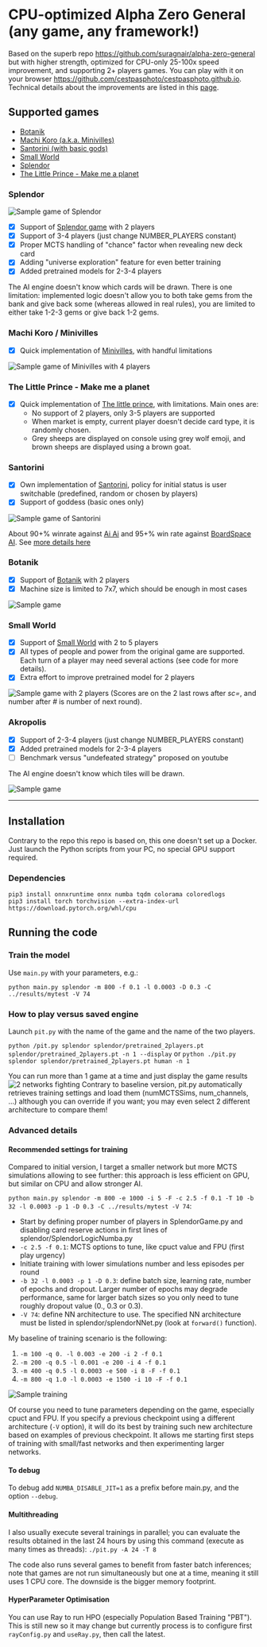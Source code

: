 # CPU-optimized Alpha Zero General (any game, any framework!)

Based on the superb repo https://github.com/suragnair/alpha-zero-general but with higher strength, optimized for
CPU-only 25-100x speed improvement, and supporting 2+ players games. You can play with it on your
browser https://github.com/cestpasphoto/cestpasphoto.github.io. Technical details about the improvements are listed in
this [page](README_features.md).

## Supported games

* [Botanik](#botanik)
* [Machi Koro (a.k.a. Minivilles)](#machi-koro--minivilles)
* [Santorini (with basic gods)](#santorini)
* [Small World](#small-world)
* [Splendor](#splendor)
* [The Little Prince - Make me a planet](#the-little-prince---make-me-a-planet)

### Splendor

![Sample game of Splendor](splendor/sample_game.gif)

* [x] Support of [Splendor game](https://en.wikipedia.org/wiki/Splendor_(game)) with 2 players
* [x] Support of 3-4 players (just change NUMBER_PLAYERS constant)
* [x] Proper MCTS handling of "chance" factor when revealing new deck card
* [x] Adding "universe exploration" feature for even better training
* [x] Added pretrained models for 2-3-4 players

The AI engine doesn't know which cards will be drawn. There is one limitation: implemented logic doesn't allow you to
both take gems from the bank and give back some (whereas allowed in real rules), you are limited to either take 1-2-3
gems or give back 1-2 gems.

### Machi Koro / Minivilles

* [x] Quick implementation of [Minivilles](https://en.wikipedia.org/wiki/Machi_Koro), with handful limitations

![Sample game of Minivilles with 4 players](minivilles/sample_game.gif)

### The Little Prince - Make me a planet

* [x] Quick implementation
  of [The little prince](https://cdn.1j1ju.com/medias/67/f8/eb-the-little-prince-make-me-a-planet-rulebook.pdf), with
  limitations. Main ones are:
    * No support of 2 players, only 3-5 players are supported
    * When market is empty, current player doesn't decide card type, it is randomly chosen.
    * Grey sheeps are displayed on console using grey wolf emoji, and brown sheeps are displayed using a brown goat.

### Santorini

* [x] Own implementation of [Santorini](https://www.ultraboardgames.com/santorini/game-rules.php), policy for initial
  status is user switchable (predefined, random or chosen by players)
* [x] Support of goddess (basic ones only)

![Sample game of Santorini](santorini/sample_game_with_random_init.gif)

About 90+% winrate against [Ai Ai](http://mrraow.com/index.php/aiai-home/aiai/) and 95+% win rate
against [BoardSpace AI](https://www.boardspace.net/english/index.shtml). See [more details here](santorini/README.md)

### Botanik

* [x] Support of [Botanik](https://boardgamegeek.com/boardgame/271529/botanik) with 2 players
* [x] Machine size is limited to 7x7, which should be enough in most cases

![Sample game](botanik/sample_game.gif)

### Small World

* [x] Support of [Small World](https://boardgamegeek.com/boardgame/40692/small-world) with 2 to 5 players
* [x] All types of people and power from the original game are supported. Each turn of a player may need several
  actions (see code for more details).
* [x] Extra effort to improve pretrained model for 2 players

![Sample game with 2 players](smallworld/sample_game.gif) (Scores are on the 2 last rows after _sc=_, and number after
_#_ is number of next round).

### Akropolis

* [x] Support of 2-3-4 players (just change NUMBER_PLAYERS constant)
* [x] Added pretrained models for 2-3-4 players
* [ ] Benchmark versus "undefeated strategy" proposed on youtube

The AI engine doesn't know which tiles will be drawn.

![Sample game](akropolis/sample_game.gif)

---

## Installation

Contrary to the repo this repo is based on, this one doesn't set up a Docker. Just launch the Python scripts from your
PC, no special GPU support required.

### Dependencies

```
pip3 install onnxruntime onnx numba tqdm colorama coloredlogs
pip3 install torch torchvision --extra-index-url https://download.pytorch.org/whl/cpu
```

## Running the code

### Train the model

Use `main.py` with your parameters, e.g.:

`python main.py splendor -m 800 -f 0.1 -l 0.0003 -D 0.3 -C ../results/mytest -V 74`

### How to play versus saved engine

Launch `pit.py` with the name of the game and the name of the two players.

`python /pit.py splendor splendor/pretrained_2players.pt splendor/pretrained_2players.pt -n 1 --display`
or
`python ./pit.py splendor splendor/pretrained_2players.pt human -n 1`


You can run more than 1 game at a time and just display the game results ![2 networks fighting](splendor/many_games.gif)
Contrary to baseline version, pit.py automatically retrieves training settings and load them (numMCTSSims,
num_channels, ...) although you can override if you want; you may even select 2 different architecture to compare
them!

### Advanced details

#### Recommended settings for training

Compared to initial version, I target a smaller network but more MCTS simulations allowing to see further: this approach
is less efficient on GPU, but similar on CPU and allow stronger AI.

`python main.py splendor -m 800 -e 1000 -i 5 -F -c 2.5 -f 0.1 -T 10 -b 32 -l 0.0003 -p 1 -D 0.3 -C ../results/mytest -V 74`: 

* Start by defining proper number of players in SplendorGame.py and disabling card reserve actions in first lines of
  splendor/SplendorLogicNumba.py
* `-c 2.5 -f 0.1`: MCTS options to tune, like cpuct value and FPU (first play urgency)
* Initiate training with lower simulations number and less episodes per round
* `-b 32 -l 0.0003 -p 1 -D 0.3`: define batch size, learning rate, number of epochs and dropout. Larger number of epochs may degrade performance, same for larger batch sizes so you only need to tune roughly dropout value (0., 0.3 or 0.3).
* `-V 74`: define NN architecture to use. The specified NN architecture must be listed in splendor/splendorNNet.py (look at `forward()` function). 

My baseline of training scenario is the following:

1. `-m 100 -q 0. -l 0.003 -e 200 -i 2 -f 0.1`
2. `-m 200 -q 0.5 -l 0.001 -e 200 -i 4 -f 0.1`
3. `-m 400 -q 0.5 -l 0.0003 -e 500 -i 8 -F -f 0.1`
4. `-m 800 -q 1.0 -l 0.0003 -e 1500 -i 10 -F -f 0.1`

![Sample training](splendor/sample_training.jpg)

Of course you need to tune parameters depending on the game, especially cpuct and FPU.
If you specify a previous checkpoint using a different architecture (`-V` option), it will do its best by training such new architecture based on examples of previous checkpoint. It allows me starting first steps of training with small/fast networks and then experimenting larger networks.

#### To debug

To debug add `NUMBA_DISABLE_JIT=1` as a prefix before main.py, and the option `--debug`.

#### Multithreading

I also usually execute several trainings in parallel; you can evaluate the results obtained in the last 24 hours by
using this command (execute as many times as threads): `./pit.py -A 24 -T 8`

The code also runs several games to benefit from faster batch inferences; note that games are not run simultaneously but
one at a time, meaning it still uses 1 CPU core. The downside is the bigger memory footprint.

#### HyperParameter Optimisation
You can use Ray to run HPO (especially Population Based Training "PBT"). This is still new so it may change but currently process is to configure first `rayConfig.py` and `useRay.py`, then call the latest.

